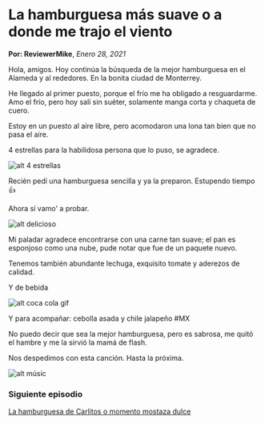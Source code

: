 # La hamburguesa más suave o a donde me trajo el viento
**Por: ReviewerMike**, _Enero 28, 2021_

Hola, amigos. Hoy continúa la búsqueda de la mejor hamburguesa en el Alameda y al rededores. En la bonita ciudad de Monterrey.


He llegado al primer puesto, porque el frío me ha obligado a resguardarme. Amo el frío, pero hoy salí sin suéter, solamente manga corta y chaqueta de cuero.

Estoy en un puesto al aire libre, pero acomodaron una lona tan bien que no pasa el aire.

4 estrellas para la habilidosa persona que lo puso, se agradece.

![alt 4 estrellas](https://media.tenor.com/images/ba0790e6c9ae24399446c174187d9014/tenor.gif)

Recién pedí una hamburguesa sencilla y ya la preparon. Estupendo tiempo 👍

Ahora sí vamo' a probar.

![alt delicioso](https://media1.tenor.com/images/81745c55c2960fb8ba6c6eec62f047d8/tenor.gif?itemid=10547343)

Mi paladar agradece encontrarse con una carne tan suave; el pan es esponjoso como una nube, pude notar que fue de un paquete nuevo.

Tenemos también abundante lechuga, exquisito tomate y aderezos de calidad.

Y de bebida

![alt coca cola gif](https://media1.tenor.com/images/6fb87401ce2d845a546c9be3adde4580/tenor.gif?itemid=10330724)

Y para acompañar: cebolla asada y chile jalapeño #MX

No puedo decir que sea la mejor hamburguesa, pero es sabrosa, me quitó el hambre y me la sirvió la mamá de flash.

Nos despedimos con esta canción. Hasta la próxima.

![alt músic](https://media.tenor.com/images/0b96db72a26a05c1b6ef4993ee622513/tenor.gif)

### Siguiente episodio
[La hamburguesa de Carlitos o momento mostaza dulce](https://reviewermike.github.io/mike-eat-this/posts/2021/01//posts/2021/01/29/la-hamburguesa-de-carlitos)

